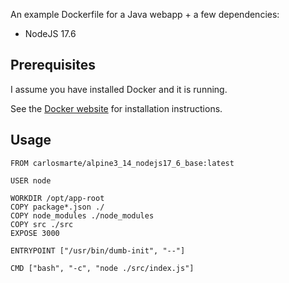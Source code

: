 An example Dockerfile for a Java webapp + a few dependencies:

- NodeJS 17.6

## Prerequisites

I assume you have installed Docker and it is running.

See the [Docker website](http://www.docker.io/gettingstarted/#h_installation) for installation instructions.

## Usage

```docker
FROM carlosmarte/alpine3_14_nodejs17_6_base:latest

USER node

WORKDIR /opt/app-root
COPY package*.json ./
COPY node_modules ./node_modules
COPY src ./src
EXPOSE 3000

ENTRYPOINT ["/usr/bin/dumb-init", "--"]

CMD ["bash", "-c", "node ./src/index.js"]
```
